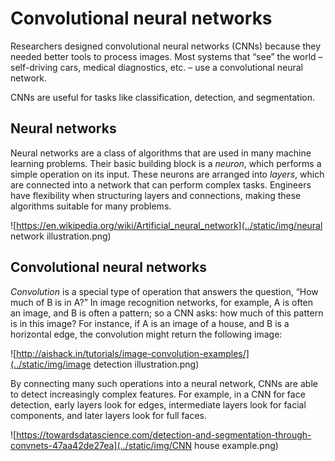 # Convolutional neural networks

Researchers designed convolutional neural networks (CNNs) because they needed better tools to process images. Most systems that “see” the world – self-driving cars, medical diagnostics, etc. – use a convolutional neural network.

CNNs are useful for tasks like classification, detection, and segmentation.

## Neural networks

Neural networks are a class of algorithms that are used in many machine learning problems. Their basic building block is a *neuron*, which performs a simple operation on its input. These neurons are arranged into *layers*, which are connected into a network that can perform complex tasks. Engineers have flexibility when structuring layers and connections, making these algorithms suitable for many problems.

![https://en.wikipedia.org/wiki/Artificial_neural_network](../static/img/neural network illustration.png)

## Convolutional neural networks

*Convolution* is a special type of operation that answers the question, “How much of B is in A?” In image recognition networks, for example, A is often an image, and B is often a pattern; so a CNN asks: how much of this pattern is in this image? For instance, if A is an image of a house, and B is a horizontal edge, the convolution might return the following image:

![http://aishack.in/tutorials/image-convolution-examples/](../static/img/image detection illustration.png)

By connecting many such operations into a neural network, CNNs are able to detect increasingly complex features. For example, in a CNN for face detection, early layers look for edges, intermediate layers look for facial components, and later layers look for full faces.

![https://towardsdatascience.com/detection-and-segmentation-through-convnets-47aa42de27ea](../static/img/CNN house example.png)

